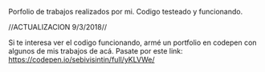 Porfolio de trabajos realizados por mi. Codigo testeado y funcionando.

//ACTUALIZACION 9/3/2018//

Si te interesa ver el codigo funcionando, armé un portfolio en codepen con algunos de mis trabajos de acá. Pasate por este link: https://codepen.io/sebivisintin/full/yKLVWe/
